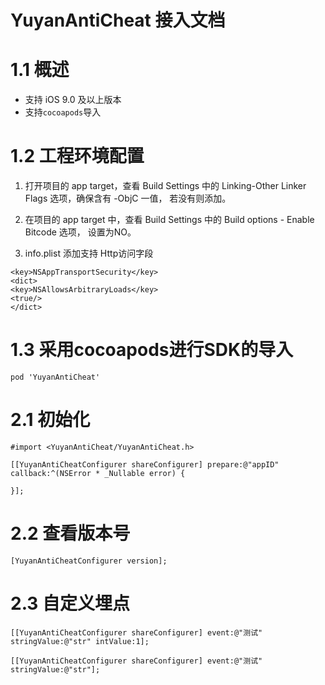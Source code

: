 # YuyanAntiCheat 接入文档

# 1.1 概述

- 支持 iOS 9.0 及以上版本
- 支持`cocoapods`导入

# 1.2 工程环境配置

1. 打开项目的 app target，查看 Build Settings 中的 Linking-Other Linker Flags 选项，确保含有 -ObjC 一值， 若没有则添加。

2. 在项目的 app target 中，查看 Build Settings 中的 Build options - Enable Bitcode 选项， 设置为NO。 

3. info.plist 添加支持 Http访问字段

```obj-c
<key>NSAppTransportSecurity</key>
<dict>
<key>NSAllowsArbitraryLoads</key>
<true/>
</dict>
```

# 1.3 采用cocoapods进行SDK的导入

```
pod 'YuyanAntiCheat'
```

# 2.1 初始化

```
#import <YuyanAntiCheat/YuyanAntiCheat.h>

[[YuyanAntiCheatConfigurer shareConfigurer] prepare:@"appID" callback:^(NSError * _Nullable error) {
    
}];
```

# 2.2 查看版本号

```
[YuyanAntiCheatConfigurer version];
```

# 2.3 自定义埋点

```
[[YuyanAntiCheatConfigurer shareConfigurer] event:@"测试" stringValue:@"str" intValue:1];

[[YuyanAntiCheatConfigurer shareConfigurer] event:@"测试" stringValue:@"str"];
```